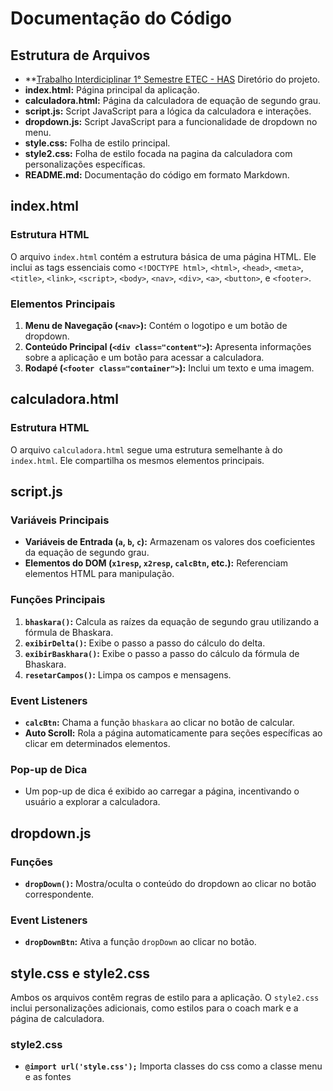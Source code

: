 # Documentação do Código

## Estrutura de Arquivos
- **<a href="https://github.com/AndrowDev/Programacao-Web-ETEC/tree/97c5f5f934e844e31e2addc588e2bfbbc1939285/Trabalho%20Interdiciplinar%201%C2%B0%20Semestre%20ETEC%20-%20HAS">Trabalho Interdiciplinar 1° Semestre ETEC - HAS</a> Diretório do projeto.
- **index.html:** Página principal da aplicação.
- **calculadora.html:** Página da calculadora de equação de segundo grau.
- **script.js:** Script JavaScript para a lógica da calculadora e interações.
- **dropdown.js:** Script JavaScript para a funcionalidade de dropdown no menu.
- **style.css:** Folha de estilo principal.
- **style2.css:** Folha de estilo focada na pagina da calculadora com personalizações específicas.
- **README.md:** Documentação do código em formato Markdown.

## index.html

### Estrutura HTML
O arquivo `index.html` contém a estrutura básica de uma página HTML. Ele inclui as tags essenciais como `<!DOCTYPE html>`, `<html>`, `<head>`, `<meta>`, `<title>`, `<link>`, `<script>`, `<body>`, `<nav>`, `<div>`, `<a>`, `<button>`, e `<footer>`. 

### Elementos Principais
1. **Menu de Navegação (`<nav>`):** Contém o logotipo e um botão de dropdown.
2. **Conteúdo Principal (`<div class="content">`):** Apresenta informações sobre a aplicação e um botão para acessar a calculadora.
3. **Rodapé (`<footer class="container">`):** Inclui um texto e uma imagem.

## calculadora.html

### Estrutura HTML
O arquivo `calculadora.html` segue uma estrutura semelhante à do `index.html`. Ele compartilha os mesmos elementos principais.

## script.js

### Variáveis Principais
- **Variáveis de Entrada (`a`, `b`, `c`):** Armazenam os valores dos coeficientes da equação de segundo grau.
- **Elementos do DOM (`x1resp`, `x2resp`, `calcBtn`, etc.):** Referenciam elementos HTML para manipulação.

### Funções Principais
1. **`bhaskara()`:** Calcula as raízes da equação de segundo grau utilizando a fórmula de Bhaskara.
2. **`exibirDelta()`:** Exibe o passo a passo do cálculo do delta.
3. **`exibirBaskhara()`:** Exibe o passo a passo do cálculo da fórmula de Bhaskara.
4. **`resetarCampos()`:** Limpa os campos e mensagens.

### Event Listeners
- **`calcBtn`:** Chama a função `bhaskara` ao clicar no botão de calcular.
- **Auto Scroll:** Rola a página automaticamente para seções específicas ao clicar em determinados elementos.

### Pop-up de Dica
- Um pop-up de dica é exibido ao carregar a página, incentivando o usuário a explorar a calculadora.

## dropdown.js

### Funções
- **`dropDown()`:** Mostra/oculta o conteúdo do dropdown ao clicar no botão correspondente.

### Event Listeners
- **`dropDownBtn`:** Ativa a função `dropDown` ao clicar no botão.

## style.css e style2.css

Ambos os arquivos contêm regras de estilo para a aplicação. O `style2.css` inclui personalizações adicionais, como estilos para o coach mark e a página de calculadora.

### style2.css
- **`@import url('style.css');`** Importa classes do css como a classe menu e as fontes
